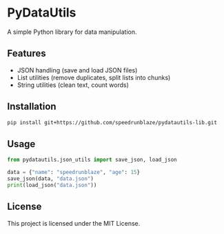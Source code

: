 # PyDataUtils

A simple Python library for data manipulation.

## Features

- JSON handling (save and load JSON files)
- List utilities (remove duplicates, split lists into chunks)
- String utilities (clean text, count words)

## Installation

```bash
pip install git+https://github.com/speedrunblaze/pydatautils-lib.git
```

## Usage

```python
from pydatautils.json_utils import save_json, load_json

data = {"name": "speedrunblaze", "age": 15}
save_json(data, "data.json")
print(load_json("data.json"))
```

## License

This project is licensed under the MIT License.
